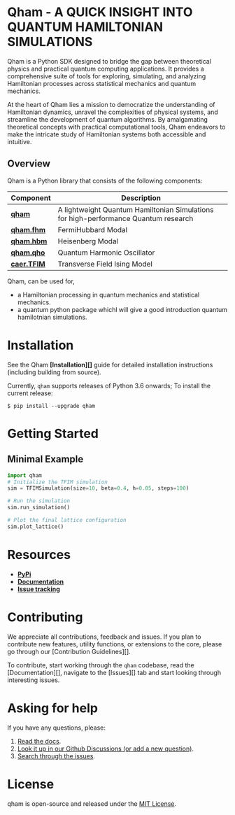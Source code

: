 # Qham - A QUICK INSIGHT INTO QUANTUM HAMILTONIAN SIMULATIONS

Qham is a Python SDK designed to bridge the gap between theoretical physics and practical quantum computing applications. It provides a comprehensive suite of tools for exploring, simulating, and analyzing Hamiltonian processes across statistical mechanics and quantum mechanics.

At the heart of Qham lies a mission to democratize the understanding of Hamiltonian dynamics, unravel the complexities of physical systems, and streamline the development of quantum algorithms. By amalgamating theoretical concepts with practical computational tools, Qham endeavors to make the intricate study of Hamiltonian systems both accessible and intuitive. 


## Overview

Qham is a Python library that consists of the following components:

| Component | Description |
| ---- | --- |
| [**qham**]() | A lightweight Quantum Hamiltonian Simulations for high-performance Quantum research |
| [**qham.fhm**]() | FermiHubbard Modal |
| [**qham.hbm**]() | Heisenberg Modal |
| [**qham.qho**]() | Quantum Harmonic Oscillator |
| [**caer.TFIM**]() | Transverse Field Ising Model |

Qham, can be used for,

- a Hamiltonian processing in quantum mechanics and statistical mechanics.
- a quantum python package whichl will give a good introduction quantum hamilotnian simulations.


# Installation 
See the Qham **[Installation][]** guide for detailed installation instructions (including building from source).

Currently, `qham` supports releases of Python 3.6 onwards; 
To install the current release:

```shell
$ pip install --upgrade qham
```


# Getting Started

## Minimal Example
```python
import qham
# Initialize the TFIM simulation
sim = TFIMSimulation(size=10, beta=0.4, h=0.05, steps=100)

# Run the simulation
sim.run_simulation()

# Plot the final lattice configuration
sim.plot_lattice()
```


# Resources

- [**PyPi**]()
- [**Documentation**]()
- [**Issue tracking**]()


# Contributing

We appreciate all contributions, feedback and issues. If you plan to contribute new features, utility functions, or extensions to the core, please go through our [Contribution Guidelines][].

To contribute, start working through the `qham` codebase, read the [Documentation][], navigate to the [Issues][] tab and start looking through interesting issues. 

# Asking for help
If you have any questions, please:
1. [Read the docs](https://caer.rtfd.io/en/latest/).
2. [Look it up in our Github Discussions (or add a new question)]().
2. [Search through the issues]().


# License

qham is open-source and released under the [MIT License](LICENSE).


<!-- [contributing]: https://github.com/jasmcaus/caer/blob/master/.github/CONTRIBUTING.md
[docs]: https://caer.rtfd.io
[contributors]: https://github.com/jasmcaus/caer/blob/master/CONTRIBUTORS
[coc]: https://github.com/jasmcaus/caer/blob/master/CODE_OF_CONDUCT.md
[issues]: https://github.com/jasmcaus/caer/issues
[install]: https://github.com/jasmcaus/caer/blob/master/INSTALL.md
[demos]: https://github.com/jasmcaus/caer/blob/master/examples/

[twitter-badge]: https://twitter.com/jasmcaus
[downloads]: https://pepy.tech/project/caer
[py-versions]: https://pypi.org/project/caer/
[pypi-latest-version]: https://pypi.org/project/caer/
[license]: https://github.com/jasmcaus/caer/blob/master/LICENSE -->
